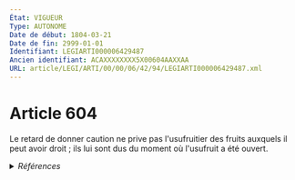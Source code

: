 ```yaml
---
État: VIGUEUR
Type: AUTONOME
Date de début: 1804-03-21
Date de fin: 2999-01-01
Identifiant: LEGIARTI000006429487
Ancien identifiant: ACAXXXXXXXX5X00604AAXXAA
URL: article/LEGI/ARTI/00/00/06/42/94/LEGIARTI000006429487.xml
---
```


<h1>Article 604</h1>

Le retard de donner caution ne prive pas l'usufruitier des fruits auxquels il
peut avoir droit ; ils lui sont dus du moment où l'usufruit a été ouvert.


<details>
  <summary><em>Références</em></summary>

  <h2>Références faites par l'article</h2>
  
  <ul>
    <li>
      CODIFICATION source Loi 1804-01-30
    </li>
    <li>
      CREATION source Loi 1804-01-30 promulguée le 9 février 1804
    </li>
  </ul>
</details>
